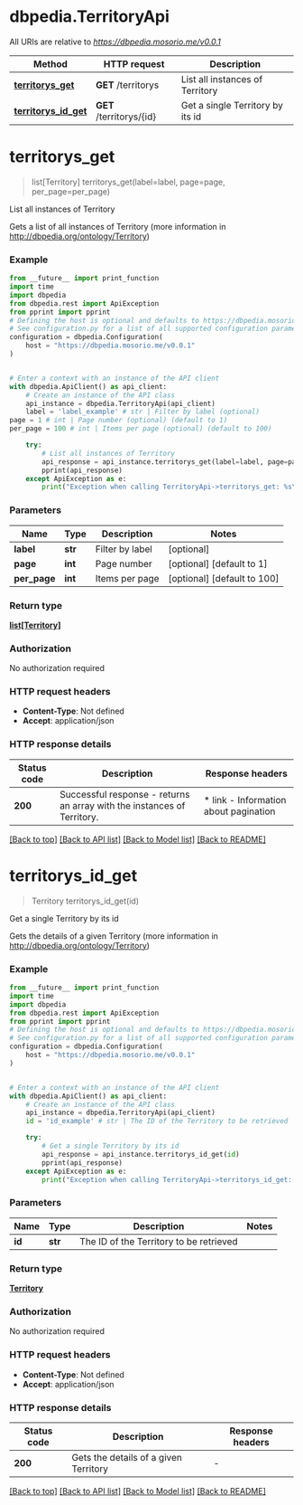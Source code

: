 # dbpedia.TerritoryApi

All URIs are relative to *https://dbpedia.mosorio.me/v0.0.1*

Method | HTTP request | Description
------------- | ------------- | -------------
[**territorys_get**](TerritoryApi.md#territorys_get) | **GET** /territorys | List all instances of Territory
[**territorys_id_get**](TerritoryApi.md#territorys_id_get) | **GET** /territorys/{id} | Get a single Territory by its id


# **territorys_get**
> list[Territory] territorys_get(label=label, page=page, per_page=per_page)

List all instances of Territory

Gets a list of all instances of Territory (more information in http://dbpedia.org/ontology/Territory)

### Example

```python
from __future__ import print_function
import time
import dbpedia
from dbpedia.rest import ApiException
from pprint import pprint
# Defining the host is optional and defaults to https://dbpedia.mosorio.me/v0.0.1
# See configuration.py for a list of all supported configuration parameters.
configuration = dbpedia.Configuration(
    host = "https://dbpedia.mosorio.me/v0.0.1"
)


# Enter a context with an instance of the API client
with dbpedia.ApiClient() as api_client:
    # Create an instance of the API class
    api_instance = dbpedia.TerritoryApi(api_client)
    label = 'label_example' # str | Filter by label (optional)
page = 1 # int | Page number (optional) (default to 1)
per_page = 100 # int | Items per page (optional) (default to 100)

    try:
        # List all instances of Territory
        api_response = api_instance.territorys_get(label=label, page=page, per_page=per_page)
        pprint(api_response)
    except ApiException as e:
        print("Exception when calling TerritoryApi->territorys_get: %s\n" % e)
```

### Parameters

Name | Type | Description  | Notes
------------- | ------------- | ------------- | -------------
 **label** | **str**| Filter by label | [optional] 
 **page** | **int**| Page number | [optional] [default to 1]
 **per_page** | **int**| Items per page | [optional] [default to 100]

### Return type

[**list[Territory]**](Territory.md)

### Authorization

No authorization required

### HTTP request headers

 - **Content-Type**: Not defined
 - **Accept**: application/json

### HTTP response details
| Status code | Description | Response headers |
|-------------|-------------|------------------|
**200** | Successful response - returns an array with the instances of Territory. |  * link - Information about pagination <br>  |

[[Back to top]](#) [[Back to API list]](../README.md#documentation-for-api-endpoints) [[Back to Model list]](../README.md#documentation-for-models) [[Back to README]](../README.md)

# **territorys_id_get**
> Territory territorys_id_get(id)

Get a single Territory by its id

Gets the details of a given Territory (more information in http://dbpedia.org/ontology/Territory)

### Example

```python
from __future__ import print_function
import time
import dbpedia
from dbpedia.rest import ApiException
from pprint import pprint
# Defining the host is optional and defaults to https://dbpedia.mosorio.me/v0.0.1
# See configuration.py for a list of all supported configuration parameters.
configuration = dbpedia.Configuration(
    host = "https://dbpedia.mosorio.me/v0.0.1"
)


# Enter a context with an instance of the API client
with dbpedia.ApiClient() as api_client:
    # Create an instance of the API class
    api_instance = dbpedia.TerritoryApi(api_client)
    id = 'id_example' # str | The ID of the Territory to be retrieved

    try:
        # Get a single Territory by its id
        api_response = api_instance.territorys_id_get(id)
        pprint(api_response)
    except ApiException as e:
        print("Exception when calling TerritoryApi->territorys_id_get: %s\n" % e)
```

### Parameters

Name | Type | Description  | Notes
------------- | ------------- | ------------- | -------------
 **id** | **str**| The ID of the Territory to be retrieved | 

### Return type

[**Territory**](Territory.md)

### Authorization

No authorization required

### HTTP request headers

 - **Content-Type**: Not defined
 - **Accept**: application/json

### HTTP response details
| Status code | Description | Response headers |
|-------------|-------------|------------------|
**200** | Gets the details of a given Territory |  -  |

[[Back to top]](#) [[Back to API list]](../README.md#documentation-for-api-endpoints) [[Back to Model list]](../README.md#documentation-for-models) [[Back to README]](../README.md)

